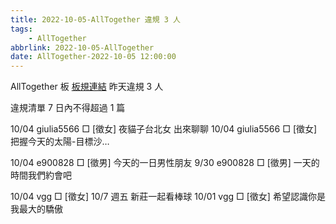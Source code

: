 ```yaml
---
title: 2022-10-05-AllTogether 違規 3 人
tags:
    - AllTogether
abbrlink: 2022-10-05-AllTogether
date: AllTogether-2022-10-05 12:00:00
---
```

AllTogether 板 [板規連結](https://www.ptt.cc/bbs/AllTogether/M.1643211430.A.5FB.html)
昨天違規 3 人
<!-- more -->

違規清單
7 日內不得超過 1 篇

10/04 giulia5566 □ [徵女] 夜貓子台北女 出來聊聊
10/04 giulia5566 □ [徵女]  把握今天的太陽-目標沙…

10/04 e900828 □ [徵男] 今天的一日男性朋友
9/30 e900828 □ [徵男] 一天的時間我們約會吧

10/04 vgg □ [徵女] 10/7 週五 新莊一起看棒球
10/01 vgg □ [徵女] 希望認識你是我最大的驕傲